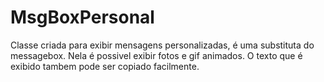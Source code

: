 # MsgBoxPersonal

Classe criada para exibir mensagens personalizadas, é uma substituta do messagebox. Nela é possivel exibir fotos e gif animados. O texto que é exibido tambem pode ser copiado facilmente.
